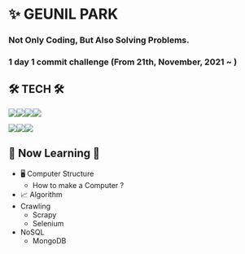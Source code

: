 # ✨ GEUNIL PARK



### Not Only Coding, But Also Solving Problems.
### 1 day 1 commit challenge (From 21th, November, 2021 ~ )


## 🛠 TECH 🛠 



<img src="https://img.shields.io/badge/Python-3766AB?style=flat-square&logo=Python&logoColor=white"/><img src="https://img.shields.io/badge/JavaScript-F7DF1E?style=flat-square&logo=JavaScript&logoColor=black"/><img src="https://img.shields.io/badge/TypeScript-3178C6?style=flat-square&logo=TypeScript&logoColor=black"/><img src="https://img.shields.io/badge/CSharp-239120?style=flat-square&logo=C Sharp&logoColor=white"/>

<img src="https://img.shields.io/badge/ReactJS-61DAFB?style=flat-square&logo=React&logoColor=black"/><img src="https://img.shields.io/badge/VueJS-4FC08D?style=flat-square&logo=Vue.js&logoColor=white"/><img src="https://img.shields.io/badge/Unity-000000?style=flat-square&logo=Unity&logoColor=white"/>



## 🌱 Now Learning 🌱



- 🖥 Computer Structure
  - How to make a Computer ?
- 📈 Algorithm
- Crawling
  - Scrapy
  - Selenium
- NoSQL
  - MongoDB

